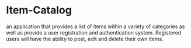 # Item-Catalog
an application that provides a list of items within a variety of categories as well as provide a user registration and authentication system. Registered users will have the ability to post, edit and delete their own items.
